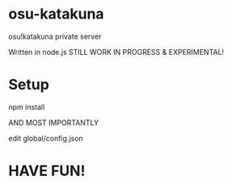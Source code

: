 # osu-katakuna
osu!katakuna private server

Written in node.js
STILL WORK IN PROGRESS & EXPERIMENTAL!

# Setup
npm install

AND MOST IMPORTANTLY

edit global/config.json

# HAVE FUN!
